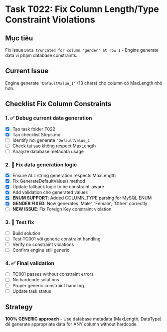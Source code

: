 # Task T022: Fix Column Length/Type Constraint Violations

## Mục tiêu
Fix issue `Data truncated for column 'gender' at row 1` - Engine generate data vi phạm database constraints.

## Current Issue
Engine generate `'DefaultValue_1'` (13 chars) cho column có MaxLength nhỏ hơn.

## Checklist Fix Column Constraints

### 1. ✅ Debug current data generation
- [x] Tạo task folder T022
- [x] Tạo checklist Steps.md
- [ ] Identify nơi generate `'DefaultValue_1'`
- [ ] Check tại sao không respect MaxLength
- [ ] Analyze database metadata usage

### 2. 🔧 Fix data generation logic
- [x] Ensure ALL string generation respects MaxLength
- [x] Fix GenerateDefaultValue() method  
- [x] Update fallback logic to be constraint-aware
- [x] Add validation cho generated values
- [x] **ENUM SUPPORT**: Added COLUMN_TYPE parsing for MySQL ENUM
- [x] **GENDER FIXED**: Now generates 'Male', 'Female', 'Other' correctly
- [ ] **NEW ISSUE**: Fix Foreign Key constraint violation

### 3. 🧪 Test fix
- [ ] Build solution
- [ ] Test TC001 với generic constraint handling
- [ ] Verify no constraint violations
- [ ] Confirm engine still generic

### 4. ✅ Final validation
- [ ] TC001 passes without constraint errors
- [ ] No hardcode solutions
- [ ] Proper generic constraint handling
- [ ] Update task status

## Strategy
**100% GENERIC approach** - Use database metadata (MaxLength, DataType) để generate appropriate data for ANY column without hardcode. 